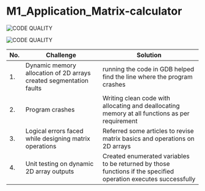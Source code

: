 # M1_Application_Matrix-calculator


![CODE QUALITY ](https://api.codiga.io/project/31398/score/svg)


![CODE QUALITY ](https://api.codiga.io/project/31398/status/svg)












| No. | Challenge | Solution
|-----|-----------|--------
|1. | Dynamic memory allocation of 2D arrays created segmentation faults| running the code in GDB helped find the line where the program crashes
|2. | Program crashes | Writing clean code with allocating and deallocating memory at all functions as per requirement|
|3. | Logical errors faced while designing matrix operations| Referred some articles to revise matrix basics and operations on 2D arrays
|4. | Unit testing on dynamic 2D array outputs| Created enumerated variables to be returned by those functions if the specified operation executes successfully
